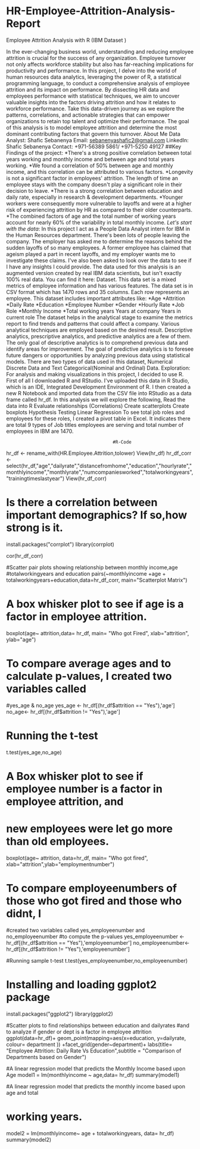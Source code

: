 # HR-Employee-Attrition-Analysis-Report
Employee Attrition Analysis with R (IBM Dataset )


In the ever-changing business world, understanding and reducing employee attrition is crucial for the success of any organization. Employee turnover not only affects workforce stability but also has far-reaching implications for productivity and performance. In this project, I delve into the world of human resources data analytics, leveraging the power of R, a statistical programming language, to conduct a comprehensive analysis of employee attrition and its impact on performance. By dissecting HR data and employees performance with statistical techniques, we aim to uncover valuable insights into the factors driving attrition and how it relates to workforce performance.
Take this data-driven journey as we explore the patterns, correlations, and actionable strategies that can empower organizations to retain top talent and optimize their performance.
The goal of this analysis is to model employee attrition and determine the most dominant contributing factors that govern this turnover.
                                   About Me
Data Analyst: Shafic Sebanenya
Email: sebanenyashafic2@gmail.com
LinkedIn: Shafic Sebanenya
Contact: +971-56389 5861/ +971-5250 49127
##Key Findings of the project:
*There's a strong positive correlation between total years working and monthly income and between age and total years working.
*We found a correlation of 50% between age and monthly income, and this correlation can be attributed to various factors.
*Longevity is not a significant factor in employees' attrition. The length of time an employee stays with the company doesn't play a significant role in their decision to leave.
*There is a strong correlation between education and daily rate, especially in research & development departments.
*Younger workers were consequently more vulnerable to layoffs and were at a higher risk of experiencing attrition by HR as compared to their older counterparts.
*The combined factors of age and the total number of working years account for nearly 60% of the variability in total monthly income.
*Let's start with the data*:
In this project I act as a People Data Analyst intern for IBM in the Human Resources department. There's been lots of people leaving the company.
The employer has asked me to determine the reasons behind the sudden layoffs of so many employees. A former employee has claimed that ageism played a part in recent layoffs, and my employer wants me to investigate these claims. I've also been asked to look over the data to see if I have any insights I could provide.
The data used for this analysis is an augmented version created by real IBM data scientists, but isn't exactly 100% real data. You can find it here: Dataset. This data set is a mixed metrics of employee information and has various features. The data set is in CSV format which has 1470 rows and 35 columns. Each row represents an employee. This dataset includes important attributes like:
*Age
*Attrition
*Daily Rate
*Education
*Employee Number
*Gender
*Hourly Rate
*Job Role
*Monthly Income
*Total working years
Years at company
Years in current role
The dataset helps in the analytical stage to examine the metrics report to find trends and patterns that could affect a company. Various analytical techniques are employed based on the desired result. Descriptive analytics, prescriptive analytics, and predictive analytics are a few of them. The only goal of descriptive analytics is to comprehend previous data and identify areas for improvement. The goal of predictive analytics is to foresee future dangers or opportunities by analyzing previous data using statistical models.
There are two types of data used in this dataset, Numerical Discrete Data and Text Categorical(Nominal and Ordinal) Data.
Exploration:
For analysis and making visualizations in this project, I decided to use R. First of all I downloaded R and RStudio. I've uploaded this data in R Studio, which is an IDE, Integrated Development Environment of R. I then created a new R Notebook and imported data from the CSV file into RStudio as a data frame called hr_df.
In this analysis we will explore the following,
Read the data into R
Evaluate relationships (Correlations)
Create scatterplots
Create boxplots
Hypothesis Testing
Linear Regression
To see total job roles and employees for these roles, I created a pivot table in Excel. It indicates there are total 9 types of Job titles employees are serving and total number of employees in IBM are 1470.

                                            #R-Code
hr_df <- rename_with(HR.Employee.Attrition,tolower)
View(hr_df)
hr_df_corr <- select(hr_df,"age","dailyrate","distancefromhome","education","hourlyrate","monthlyincome","monthlyrate","numcompaniesworked","totalworkingyears","trainingtimeslastyear")
View(hr_df_corr)

# Is there a correlation between important demographics? If so,how strong is it.
install.packages("corrplot")
library(corrplot)

cor(hr_df_corr)

#Scatter pair plots showing relationship between monthly income,age 
#totalworkingyears and education
pairs(~monthlyincome +age + totalworkingyears+education,data=hr_df_corr,
      main="Scatterplot Matrix")

# A box whisker plot to see if age is a factor in employee attrition.
boxplot(age~ attrition,data= hr_df, main= "Who got Fired", xlab="attrition",
        ylab="age")

# To compare average ages and to calculate p-values, I created two variables  called
#yes_age & no_age
yes_age <- hr_df[(hr_df$attrition == "Yes"),'age']
no_age<- hr_df[(hr_df$attrition != "Yes"),'age']

# Running the t-test
t.test(yes_age,no_age)

# A Box whisker plot to see if employee number is a factor in employee attrition, and
# new employees were let go more than old employees.
boxplot(age~ attrition, data=hr_df, main= "Who got fired", xlab="attrition",ylab="employmentnumber")

# To compare employeenumbers of those who got fired and those who didnt, I
#created two variables  called yes_employeenumber and no_employeenumber
#to compute the p-values
yes_employeenumber <- hr_df[(hr_df$attrition == "Yes"),'employeenumber']
no_employeenumber<- hr_df[(hr_df$attrition != "Yes"),'employeenumber']

#Running sample t-test
t.test(yes_employeenumber,no_employeenumber)

# Installing and loading ggplot2 package
install.packages("ggplot2")
library(ggplot2)

#Scatter plots to find relationships between education and dailyrates
#and to analyze if gender or dept is a factor in employee attrition
ggplot(data=hr_df)+
  geom_point(mapping=aes(x=education, y=dailyrate, colour= department
                         )) +facet_grid(gender~department)+
  labs(title= "Employee Attrition: Daily Rate Vs Education",subtitle = 
         "Comparison of Departments based on Gender")

#A linear regression model that predicts the Monthly Income based upon Age
model1 = lm(monthlyincome ~ age,data= hr_df)
summary(model1)

#A linear regression model that predicts the monthly income based upon age and total
# working years.
model2 = lm(monthlyincome~ age + totalworkingyears, data= hr_df)
summary(model2)

                                          
